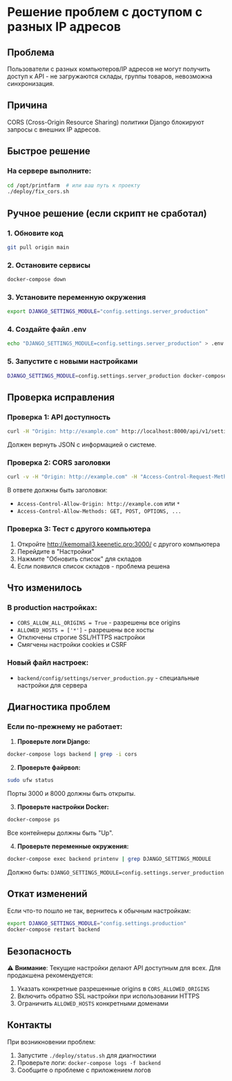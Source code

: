 # Решение проблем с доступом с разных IP адресов

## Проблема
Пользователи с разных компьютеров/IP адресов не могут получить доступ к API - не загружаются склады, группы товаров, невозможна синхронизация.

## Причина
CORS (Cross-Origin Resource Sharing) политики Django блокируют запросы с внешних IP адресов.

## Быстрое решение

### На сервере выполните:
```bash
cd /opt/printfarm  # или ваш путь к проекту
./deploy/fix_cors.sh
```

## Ручное решение (если скрипт не сработал)

### 1. Обновите код
```bash
git pull origin main
```

### 2. Остановите сервисы
```bash
docker-compose down
```

### 3. Установите переменную окружения
```bash
export DJANGO_SETTINGS_MODULE="config.settings.server_production"
```

### 4. Создайте файл .env
```bash
echo "DJANGO_SETTINGS_MODULE=config.settings.server_production" > .env
```

### 5. Запустите с новыми настройками
```bash
DJANGO_SETTINGS_MODULE=config.settings.server_production docker-compose up -d --build
```

## Проверка исправления

### Проверка 1: API доступность
```bash
curl -H "Origin: http://example.com" http://localhost:8000/api/v1/settings/system-info/
```
Должен вернуть JSON с информацией о системе.

### Проверка 2: CORS заголовки
```bash
curl -v -H "Origin: http://example.com" -H "Access-Control-Request-Method: GET" -X OPTIONS http://localhost:8000/api/v1/sync/warehouses/
```
В ответе должны быть заголовки:
- `Access-Control-Allow-Origin: http://example.com` или `*`
- `Access-Control-Allow-Methods: GET, POST, OPTIONS, ...`

### Проверка 3: Тест с другого компьютера
1. Откройте http://kemomail3.keenetic.pro:3000/ с другого компьютера
2. Перейдите в "Настройки" 
3. Нажмите "Обновить список" для складов
4. Если появился список складов - проблема решена

## Что изменилось

### В production настройках:
- `CORS_ALLOW_ALL_ORIGINS = True` - разрешены все origins
- `ALLOWED_HOSTS = ['*']` - разрешены все хосты
- Отключены строгие SSL/HTTPS настройки
- Смягчены настройки cookies и CSRF

### Новый файл настроек:
- `backend/config/settings/server_production.py` - специальные настройки для сервера

## Диагностика проблем

### Если по-прежнему не работает:

1. **Проверьте логи Django:**
```bash
docker-compose logs backend | grep -i cors
```

2. **Проверьте файрвол:**
```bash
sudo ufw status
```
Порты 3000 и 8000 должны быть открыты.

3. **Проверьте настройки Docker:**
```bash
docker-compose ps
```
Все контейнеры должны быть "Up".

4. **Проверьте переменные окружения:**
```bash
docker-compose exec backend printenv | grep DJANGO_SETTINGS_MODULE
```
Должно быть: `DJANGO_SETTINGS_MODULE=config.settings.server_production`

## Откат изменений

Если что-то пошло не так, вернитесь к обычным настройкам:
```bash
export DJANGO_SETTINGS_MODULE="config.settings.production"
docker-compose restart backend
```

## Безопасность

⚠️ **Внимание**: Текущие настройки делают API доступным для всех. Для продакшена рекомендуется:
1. Указать конкретные разрешенные origins в `CORS_ALLOWED_ORIGINS`
2. Включить обратно SSL настройки при использовании HTTPS
3. Ограничить `ALLOWED_HOSTS` конкретными доменами

## Контакты

При возникновении проблем:
1. Запустите `./deploy/status.sh` для диагностики
2. Проверьте логи: `docker-compose logs -f backend`
3. Сообщите о проблеме с приложением логов